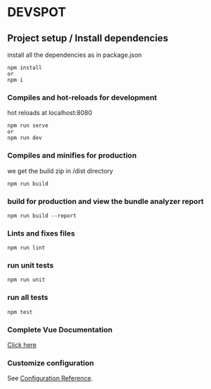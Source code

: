 # DEVSPOT

## Project setup / Install dependencies
install all the dependencies as in package.json
```
npm install
or 
npm i
```

### Compiles and hot-reloads for development
hot reloads at localhost:8080
```
npm run serve
or
npm run dev
```

### Compiles and minifies for production
we get the build zip in /dist directory
```
npm run build
```

### build for production and view the bundle analyzer report
```
npm run build --report
```

### Lints and fixes files
```
npm run lint
```

### run unit tests
```
npm run unit
```

### run all tests
```
npm test
```

### Complete Vue Documentation
[Click here](https://vuejs.org/)

### Customize configuration
See [Configuration Reference](https://cli.vuejs.org/config/).
